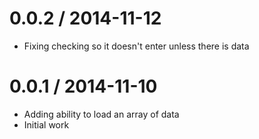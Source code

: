 
0.0.2 / 2014-11-12 
==================

  * Fixing checking so it doesn't enter unless there is data

0.0.1 / 2014-11-10 
==================

  * Adding ability to load an array of data
  * Initial work

